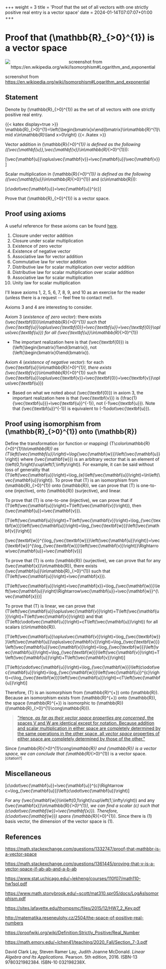 +++
weight = 3
title = 'Proof that the set of all vectors with one strictly positive real entry is a vector space'
date = 2024-01-14T07:07:07+01:00
+++

# Proof that \(\mathbb{R}_{>0}^{1}\) is a vector space

<p align="center"><img alt="screenshot from https://en.wikipedia.org/wiki/Isomorphism#Logarithm_and_exponential" src="/airspace/img/en.wikipedia.org_wiki_Isomorphism.png" /></p>

screenshot from https://en.wikipedia.org/wiki/Isomorphism#Logarithm_and_exponential

## Statement

Denote by \(\mathbb{R}_{>0}^{1}\) as the set of all vectors with one strictly positive real entry.

{{< katex display=true >}}
\mathbb{R}_{>0}^{1}=\left\{\begin{bmatrix}x\end{bmatrix}\in\mathbb{R}^{1}\mid x\in\mathbb{R}\land x>0\right\}
{{< /katex >}}

Vector addition in \(\mathbb{R}_{>0}^{1}\) is defined as the following (\(\vec{\mathbf{u}},\vec{\mathbf{v}}\in\mathbb{R}_{>0}^{1}\)):

\[\vec{\mathbf{u}}\oplus\vec{\mathbf{v}}=\vec{\mathbf{u}}\vec{\mathbf{v}}\]

Scalar multiplication in \(\mathbb{R}_{>0}^{1}\) is defined as the following (\(\vec{\mathbf{u}}\in\mathbb{R}_{>0}^{1}\) and \(c\in\mathbb{R}\)):

\[c\odot\vec{\mathbf{u}}=\vec{\mathbf{u}}^{c}\]

Prove that \(\mathbb{R}_{>0}^{1}\) is a vector space.

## Proof using axioms

A useful reference for these axioms can be found [here](https://www.stat.uchicago.edu/~lekheng/courses/110f07/cheatsheet.pdf).

1. Closure under vector addition
2. Closure under scalar multiplication
3. Existence of zero vector
4. Existence of negative vector
5. Associative law for vector addition
6. Commutative law for vector addition
7. Distributive law for scalar multiplication over vector addition
8. Distributive law for scalar multiplication over scalar addition
9. Associative law for scalar multiplication
10. Unity law for scalar multiplication

I'll leave axioms 1, 2, 5, 6, 7, 8, 9, and 10 as an exercise for the reader (unless there is a request -- feel free to contact me!).

Axioms 3 and 4 are interesting to consider.

Axiom 3 (*existence of zero vector*): there exists \(\vec{\textbf{0}}\in\mathbb{R}_{>0}^{1}\) such that \(\vec{\textbf{u}}\oplus\vec{\textbf{0}}=\vec{\textbf{u}}=\vec{\textbf{0}}\oplus\vec{\textbf{u}}\) for all \(\vec{\textbf{u}}\in\mathbb{R}_{>0}^{1}\)

* The important realization here is that \(\vec{\textbf{0}}\) is \(\left\{\begin{bmatrix}1\end{bmatrix}\), not \(\left\{\begin{bmatrix}0\end{bmatrix}\).

Axiom 4 (*existence of negative vector*): for each \(\vec{\textbf{u}}\in\mathbb{R}_{>0}^{1}\), there exists \(\vec{\textbf{v}}\in\mathbb{R}_{>0}^{1}\) such that \(\vec{\textbf{u}}\oplus\vec{\textbf{v}}=\vec{\textbf{0}}=\vec{\textbf{v}}\oplus\vec{\textbf{u}}\)

* Based on what we noted about \(\vec{\textbf{0}}\) in axiom 3, the important realization here is that \(\vec{\textbf{v}}\) is \(\frac{1}{\vec{\textbf{u}}}=\vec{\textbf{u}}^{-1}\), not \(-1\vec{\textbf{u}}\). Note that \(\vec{\textbf{u}}^{-1}\) is equivalent to \(-1\odot\vec{\textbf{u}}\).

## Proof using isomorphism from \(\mathbb{R}_{>0}^{1}\) onto \(\mathbb{R}\)

Define the transformation (or function or mapping) \(T\colon\mathbb{R}_{>0}^{1}\to\mathbb{R}\) as \(T\left(\vec{\mathbf{u}}\right)=\log_{\vec{\mathbf{w}}}\left(\vec{\mathbf{u}}\right)\) where \(\vec{\mathbf{w}}\) is an arbitrary vector that is an element of \(\left(0,1\right)\cup\left(1,\infty\right)\). For example, it can be said without loss of generality that \(T\left(\vec{\mathbf{u}}\right)=\log_{e}\left(\vec{\mathbf{u}}\right)=\ln\left(\vec{\mathbf{u}}\right)\). To prove that \(T\) is an isomorphism from \(\mathbb{R}_{>0}^{1}\) onto \(\mathbb{R}\), we can prove that \(T\) is one-to-one (injective), onto \(\mathbb{R}\) (surjective), and linear.

To prove that \(T\) is one-to-one (injective), we can prove that if \(T\left(\vec{\mathbf{u}}\right)=T\left(\vec{\mathbf{v}}\right)\), then \(\vec{\mathbf{u}}=\vec{\mathbf{v}}\).

\[T\left(\vec{\mathbf{u}}\right)=T\left(\vec{\mathbf{v}}\right)=\log_{\vec{\textbf{w}}}\left(\vec{\mathbf{u}}\right)=\log_{\vec{\textbf{w}}}\left(\vec{\mathbf{v}}\right)\]

\[\vec{\textbf{w}}^{\log_{\vec{\textbf{w}}}\left(\vec{\mathbf{u}}\right)}=\vec{\textbf{w}}^{\log_{\vec{\textbf{w}}}\left(\vec{\mathbf{v}}\right)}\Rightarrow\vec{\mathbf{u}}=\vec{\mathbf{v}}\]

To prove that \(T\) is onto \(\mathbb{R}\) (surjective), we can prove that for any \(\vec{\mathbf{x}}\in\mathbb{R}\), there exists \(\vec{\mathbf{u}}\in\mathbb{R}_{>0}^{1}\) such that \(T\left(\vec{\mathbf{u}}\right)=\vec{\mathbf{x}}\).

\[T\left(\vec{\mathbf{u}}\right)=\vec{\mathbf{x}}=\log_{\vec{\mathbf{w}}}\left(\vec{\mathbf{u}}\right)\Rightarrow\vec{\mathbf{u}}=\vec{\mathbf{w}}^{\vec{\mathbf{x}}}\]

To prove that \(T\) is linear, we can prove that \(T\left(\vec{\mathbf{u}}\oplus\vec{\mathbf{v}}\right)=T\left(\vec{\mathbf{u}}\right)+T\left(\vec{\mathbf{v}}\right)\) and that \(T\left(c\odot\vec{\mathbf{u}}\right)=cT\left(\vec{\mathbf{u}}\right)\) for all scalars \(c\in\mathbb{R}\).

\[T\left(\vec{\mathbf{u}}\oplus\vec{\mathbf{v}}\right)=\log_{\vec{\textbf{w}}}\left(\vec{\mathbf{u}}\oplus\vec{\mathbf{v}}\right)=\log_{\vec{\textbf{w}}}\left(\vec{\mathbf{u}}\vec{\mathbf{v}}\right)=\log_{\vec{\textbf{w}}}\left(\vec{\mathbf{u}}\right)+\log_{\vec{\textbf{w}}}\left(\vec{\mathbf{v}}\right)=T\left(\vec{\mathbf{u}}\right)+T\left(\vec{\mathbf{v}}\right)\]

\[T\left(c\odot\vec{\mathbf{u}}\right)=\log_{\vec{\mathbf{w}}}\left(c\odot\vec{\mathbf{u}}\right)=\log_{\vec{\mathbf{w}}}\left(\vec{\mathbf{u}}^{c}\right)=c\log_{\vec{\textbf{w}}}\left(\vec{\mathbf{u}}\right)=cT\left(\vec{\mathbf{u}}\right)\]

Therefore, \(T\) is an isomorphism from \(\mathbb{R}^{+}\) onto \(\mathbb{R}\). Because an isomorphism exists from \(\mathbb{R}^{+}\) onto \(\mathbb{R}\), the space \(\mathbb{R}^{+}\) is isomorphic to \(\mathbb{R}\) (\(\mathbb{R}_{>0}^{1}\cong\mathbb{R}\)).

> ["Hence, *as far as their vector space properties are concerned*, the spaces V and W are identical except for notation. Because addition and scalar multiplication in either space are completely determined by the same operations in the other space, all *vector space* properties of either space are completely determined by those of the other."](https://math.emory.edu/~lchen41/teaching/2020_Fall/Section_7-3.pdf)

Since \(\mathbb{R}_{>0}^{1}\cong\mathbb{R}\) and \(\mathbb{R}\) is a vector space, we can conclude that \(\mathbb{R}_{>0}^{1}\) is a vector space.<sup>[citation?]</sup>

## Miscellaneous

\[c\odot\vec{\mathbf{u}}=\vec{\mathbf{u}}^{c}\Rightarrow c=\log_{\vec{\mathbf{u}}}\left(c\odot\vec{\mathbf{u}}\right)\]

For any \(\vec{\mathbf{w}}\in\left(0,1\right)\cup\left(1,\infty\right)\) and any \(\vec{\mathbf{x}}\in\mathbb{R}_{>0}^{1}\), we can find a scalar \(c\) such that \(c\odot\vec{\mathbf{w}}=\vec{\mathbf{x}}\). Therefore, \(c\odot\vec{\mathbf{w}}\) spans \(\mathbb{R}_{>0}^{1}\). Since there is \(1\) basis vector, the dimension of the vector space is \(1\).

## References

https://math.stackexchange.com/questions/1332747/proof-that-mathbbr-is-a-vector-space

https://math.stackexchange.com/questions/1361445/proving-that-v-is-a-vector-space-if-ab-ab-and-a-b-ab

https://www.stat.uchicago.edu/~lekheng/courses/110f07/math110-hw1sol.pdf

https://www.math.stonybrook.edu/~scott/mat310.spr05/docs/LogAsIsomorphism.pdf

https://sites.lafayette.edu/thompsmc/files/2015/12/HW7_2_Key.pdf

http://matematika.reseneulohy.cz/2504/the-space-of-positive-real-numbers

https://proofwiki.org/wiki/Definition:Strictly_Positive/Real_Number

https://math.emory.edu/~lchen41/teaching/2020_Fall/Section_7-3.pdf

David Clark Lay, Steven Ramer Lay, Judith Joanne McDonald. *Linear Algebra and Its Applications*. Pearson. 5th edition, 2016. ISBN-13 9780321982384. ISBN-10 032198238X.